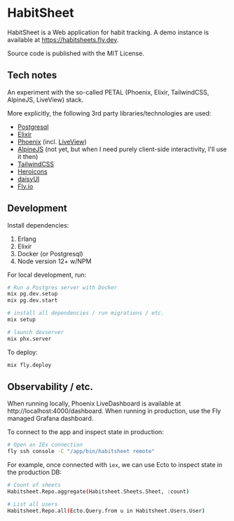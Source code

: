 # HabitSheet

HabitSheet is a Web application for habit tracking. A demo instance is available at https://habitsheets.fly.dev.

Source code is published with the MIT License.

## Tech notes

An experiment with the so-called PETAL (Phoenix, Elixir, TailwindCSS, AlpineJS, LiveView) stack.

More explicitly, the following 3rd party libraries/technologies are used:

- [Postgresql](https://www.postgresql.org/)
- [Elixir](https://elixir-lang.org/)
- [Phoenix](https://www.phoenixframework.org/) (incl. [LiveView](https://hexdocs.pm/phoenix_live_view/Phoenix.LiveView.html))
- [AlpineJS](https://alpinejs.dev/) (not yet, but when I need purely client-side interactivity, I'll use it then)
- [TailwindCSS](https://tailwindcss.com/)
- [Heroicons](https://heroicons.com/)
- [daisyUI](https://daisyui.com/)
- [Fly.io](https://fly.io/)

## Development

Install dependencies:

1. Erlang
2. Elixir
3. Docker (or Postgresql)
4. Node version 12+ w/NPM

For local development, run:

```bash
# Run a Postgres server with Docker
mix pg.dev.setup
mix pg.dev.start

# install all dependencies / run migrations / etc.
mix setup

# launch devserver
mix phx.server
```

To deploy:

```bash
mix fly.deploy
```

## Observability / etc.

When running locally, Phoenix LiveDashboard is available at http://localhost:4000/dashboard. When running in production, use the Fly managed Grafana dashboard.

To connect to the app and inspect state in production:

```bash
# Open an IEx connection
fly ssh console -C "/app/bin/habitsheet remote"
```

For example, once connected with `iex`, we can use Ecto to inspect state in the production DB:

```bash
# Count of sheets
Habitsheet.Repo.aggregate(Habitsheet.Sheets.Sheet, :count)

# List all users
Habitsheet.Repo.all(Ecto.Query.from u in Habitsheet.Users.User)
```